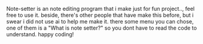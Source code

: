 Note-setter is an note editing program that i make just for fun project.., feel free to use it.
beside, there's other people that have make this before, but i swear i did not use ai to help me make it.
there some menu you can chose, one of them is a "What is note setter?" so you dont have to read the code to understand.
happy coding!
